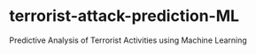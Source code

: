 # terrorist-attack-prediction-ML
 Predictive Analysis of Terrorist Activities using Machine Learning
